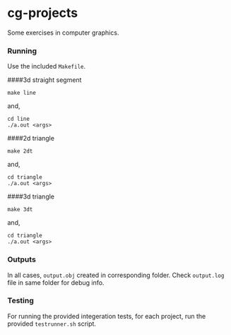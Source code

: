 # cg-projects

Some exercises in computer graphics.

### Running
Use the included `Makefile`.

####3d straight segment
```
make line
```
and,
```
cd line
./a.out <args>
```

####2d triangle
```
make 2dt
```
and,
```
cd triangle
./a.out <args>
```

####3d triangle
```
make 3dt
```
and,
```
cd triangle
./a.out <args>
```

### Outputs

In all cases, `output.obj` created in corresponding folder. Check `output.log` file in same folder for debug info.

### Testing

For running the provided integeration tests, for each project, run the provided `testrunner.sh` script.
